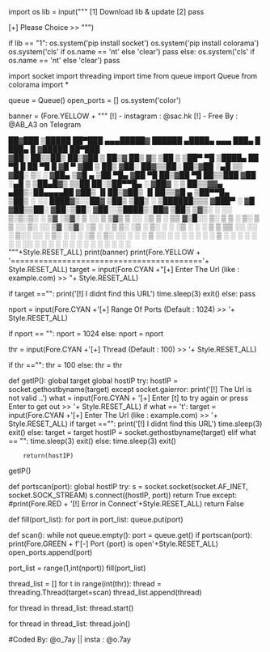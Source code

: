 import os
lib = input("""
[1] Download lib & update
[2] pass

[+] Please Choice >> """)

if lib == "1":
    os.system('pip install socket')
    os.system('pip install colorama')
    os.system('cls' if os.name == 'nt' else 'clear')
    pass
else:
    os.system('cls' if os.name == 'nt' else 'clear')
    pass

import socket
import threading
import time
from queue import Queue
from colorama import *

queue = Queue()
open_ports = []
os.system('color')

banner = (Fore.YELLOW + """
[!] - instagram : @sac.hk 
[!] - Free By : @AB_A3 on Telegram

 ██▓███   ▒█████   ██▀███  ▄▄▄█████▓     ██████  ▄████▄   ▄▄▄       ███▄    █  ███▄    █ ▓█████  ██▀███  
▓██░  ██▒▒██▒  ██▒▓██ ▒ ██▒▓  ██▒ ▓▒   ▒██    ▒ ▒██▀ ▀█  ▒████▄     ██ ▀█   █  ██ ▀█   █ ▓█   ▀ ▓██ ▒ ██▒
▓██░ ██▓▒▒██░  ██▒▓██ ░▄█ ▒▒ ▓██░ ▒░   ░ ▓██▄   ▒▓█    ▄ ▒██  ▀█▄  ▓██  ▀█ ██▒▓██  ▀█ ██▒▒███   ▓██ ░▄█ ▒
▒██▄█▓▒ ▒▒██   ██░▒██▀▀█▄  ░ ▓██▓ ░      ▒   ██▒▒▓▓▄ ▄██▒░██▄▄▄▄██ ▓██▒  ▐▌██▒▓██▒  ▐▌██▒▒▓█  ▄ ▒██▀▀█▄  
▒██▒ ░  ░░ ████▓▒░░██▓ ▒██▒  ▒██▒ ░    ▒██████▒▒▒ ▓███▀ ░ ▓█   ▓██▒▒██░   ▓██░▒██░   ▓██░░▒████▒░██▓ ▒██▒
▒▓▒░ ░  ░░ ▒░▒░▒░ ░ ▒▓ ░▒▓░  ▒ ░░      ▒ ▒▓▒ ▒ ░░ ░▒ ▒  ░ ▒▒   ▓▒█░░ ▒░   ▒ ▒ ░ ▒░   ▒ ▒ ░░ ▒░ ░░ ▒▓ ░▒▓░
░▒ ░       ░ ▒ ▒░   ░▒ ░ ▒░    ░       ░ ░▒  ░ ░  ░  ▒     ▒   ▒▒ ░░ ░░   ░ ▒░░ ░░   ░ ▒░ ░ ░  ░  ░▒ ░ ▒░
░░       ░ ░ ░ ▒    ░░   ░   ░         ░  ░  ░  ░          ░   ▒      ░   ░ ░    ░   ░ ░    ░     ░░   ░ 
             ░ ░     ░                       ░  ░ ░            ░  ░         ░          ░    ░  ░   ░     
"""+Style.RESET_ALL)
print(banner)
print(Fore.YELLOW + '========================================='+ Style.RESET_ALL)
target = input(Fore.CYAN +"[+] Enter The Url (like : example.com) >> "+ Style.RESET_ALL)

if target =="":
    print('[!] I didnt find this URL')
    time.sleep(3)
    exit()
else:
    pass

nport = input(Fore.CYAN +'[+] Range Of Ports (Default : 1024) >> '+ Style.RESET_ALL)

if nport == "":
    nport = 1024
else:
    nport = nport

thr = input(Fore.CYAN +'[+] Thread (Default : 100) >> '+ Style.RESET_ALL)

if thr =="":
    thr = 100
else:
    thr = thr


def getIP():
    global target
    global hostIP
    try:
        hostIP = socket.gethostbyname(target)
    except socket.gaierror:
        print('[!] The Url is not valid ..')
        what = input(Fore.CYAN + '[+] Enter [t] to try again or press Enter to get out >> '+ Style.RESET_ALL)
        if what == 't':
            target = input(Fore.CYAN +'[+] Enter The Url (like : example.com) >> '+ Style.RESET_ALL)
            if target =="":
                print('[!] I didnt find this URL')
                time.sleep(3)
                exit()
            else:
                target = target
                hostIP = socket.gethostbyname(target)
        elif what == "":
            time.sleep(3)
            exit()
        else:
            time.sleep(3)
            exit()
        
        return(hostIP)
getIP()

def portscan(port):
    global hostIP
    try:
        s = socket.socket(socket.AF_INET, socket.SOCK_STREAM)
        s.connect((hostIP, port))
        return True
    except:
        #print(Fore.RED + '[!] Error in Connect'+Style.RESET_ALL)
        return False
    
def fill(port_list):
    for port in port_list:
        queue.put(port)

def scan():
    while not queue.empty():
        port = queue.get()
        if portscan(port):
            print(Fore.GREEN + f'[-] Port {port} is open'+Style.RESET_ALL)
            open_ports.append(port)

port_list = range(1,int(nport))
fill(port_list)

thread_list = []
for t in range(int(thr)):
    thread = threading.Thread(target=scan)
    thread_list.append(thread)
    
for thread in thread_list:
    thread.start()
    
for thread in thread_list:
    thread.join()
    
#Coded By: @o_7ay || insta : @o.7ay
